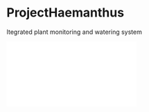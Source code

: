 # ProjectHaemanthus
Itegrated plant monitoring and watering system

![Project Plans](docs/v1_plans.pdf)